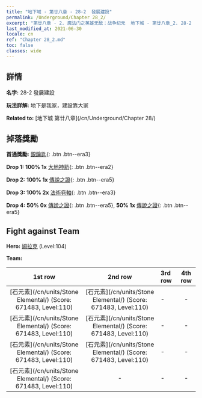 ```yaml
---
title: "地下城 - 第廿八章 - 28-2  發展建設"
permalink: /Underground/Chapter 28_2/
excerpt: "第廿八章 - 2. 魔法门之英雄无敌：战争纪元  地下城 - 第廿八章_2. 28-2  發展建設"
last_modified_at: 2021-06-30
locale: cn
ref: "Chapter 28_2.md"
toc: false
classes: wide
---
```


## 詳情

 **名字:** 28-2  發展建設

 **玩法詳解:**       地下是我家，建設靠大家

 **Related to:** [地下城 第廿八章](/cn/Underground/Chapter 28/)

## 掉落獎勵

 **首通獎勵:** [銀鑰匙](/cn/Items/con_693/){: .btn .btn--era3}

 **Drop 1:** **100% 1x** [大地神箭](/cn/Items/her_464/){: .btn .btn--era2}

 **Drop 2:** **100% 1x** [傳說之證](/cn/Items/mat_102/){: .btn .btn--era5}

 **Drop 3:** **100% 2x** [法術卷軸](/cn/Items/con_694/){: .btn .btn--era3}

 **Drop 4:** **50% 0x** [傳說之證](/cn/Items/mat_102/){: .btn .btn--era5}, **50% 1x** [傳說之證](/cn/Items/mat_102/){: .btn .btn--era5}


## Fight against Team
 **Hero:** [姆拉克](/cn/heroes/Mullich/) (Level:104)

 **Team:**


  | 1st row | 2nd row | 3rd row | 4th row |
  |:----:|:----:|:----|:----:|
  | [石元素](/cn/units/Stone Elemental/) (Score: 671483, Level:110)  | [石元素](/cn/units/Stone Elemental/) (Score: 671483, Level:110)  | - | - |
  | [石元素](/cn/units/Stone Elemental/) (Score: 671483, Level:110)  | [石元素](/cn/units/Stone Elemental/) (Score: 671483, Level:110)  | - | - |
  | [石元素](/cn/units/Stone Elemental/) (Score: 671483, Level:110)  | [石元素](/cn/units/Stone Elemental/) (Score: 671483, Level:110)  | - | - |
  | [石元素](/cn/units/Stone Elemental/) (Score: 671483, Level:110)  | - | - | - |


